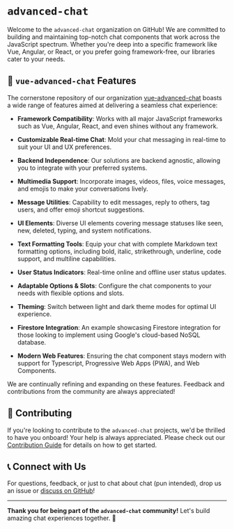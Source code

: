 # `advanced-chat`

Welcome to the `advanced-chat` organization on GitHub! We are committed to building and maintaining top-notch chat components that work across the JavaScript spectrum. Whether you're deep into a specific framework like Vue, Angular, or React, or you prefer going framework-free, our libraries cater to your needs.

## 🌟 `vue-advanced-chat` Features

The cornerstone repository of our organization [vue-advanced-chat](https://github.com/advanced-chat/vue-advanced-chat) boasts a wide range of features aimed at delivering a seamless chat experience:

- **Framework Compatibility**: Works with all major JavaScript frameworks such as Vue, Angular, React, and even shines without any framework.
  
- **Customizable Real-time Chat**: Mold your chat messaging in real-time to suit your UI and UX preferences.

- **Backend Independence**: Our solutions are backend agnostic, allowing you to integrate with your preferred systems.

- **Multimedia Support**: Incorporate images, videos, files, voice messages, and emojis to make your conversations lively.

- **Message Utilities**: Capability to edit messages, reply to others, tag users, and offer emoji shortcut suggestions.

- **UI Elements**: Diverse UI elements covering message statuses like seen, new, deleted, typing, and system notifications.

- **Text Formatting Tools**: Equip your chat with complete Markdown text formatting options, including bold, italic, strikethrough, underline, code support, and multiline capabilities.

- **User Status Indicators**: Real-time online and offline user status updates.

- **Adaptable Options & Slots**: Configure the chat components to your needs with flexible options and slots.

- **Theming**: Switch between light and dark theme modes for optimal UI experience.

- **Firestore Integration**: An example showcasing Firestore integration for those looking to implement using Google's cloud-based NoSQL database.

- **Modern Web Features**: Ensuring the chat component stays modern with support for Typescript, Progressive Web Apps (PWA), and Web Components.

We are continually refining and expanding on these features. Feedback and contributions from the community are always appreciated!

## 🤝 Contributing

If you're looking to contribute to the `advanced-chat` projects, we'd be thrilled to have you onboard! Your help is always appreciated. Please check out our [Contribution Guide](https://github.com/advanced-chat/vue-advanced-chat/blob/master/.github/CONTRIBUTING.md) for details on how to get started.

## 📞 Connect with Us

For questions, feedback, or just to chat about chat (pun intended), drop us an issue or [discuss on GitHub](https://github.com/advanced-chat/vue-advanced-chat/discussions)!

---

**Thank you for being part of the `advanced-chat` community!** Let's build amazing chat experiences together. 🚀
